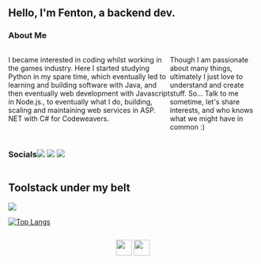 <h2>Hello, I'm Fenton, a backend dev.<h3>

<h3>About Me</h2>
<div style='display:flex; justify-content:left' align="left">
  <p>
  I became interested in coding whilst working in the games industry. Here I started studying Python in my spare time, which eventually led to learning and building software with Java, and then eventually web development with Javascript in Node.js., to eventually what I do, building, scaling and maintaining web services in ASP. NET with C# for Codeweavers.
  </p>
  <p>
  Though I am passionate about many things, ultimately I just love to understand and create stuff. So... Talk to me sometime, let's share interests, and who knows what we might have in common :)
  </p>
</div>
<div style='display:flex; flex-direction:row;'>
  <h3 align='left'>Socials<h3>
   <div align='left'>
     <a href="https://www.linkedin.com/in/fentonhutson/" target="_blank"><img src="https://img.shields.io/badge/-LinkedIn-%230077B5?style=for-the-badge&logo=linkedin&logoColor=white" target="_blank"></a>
   <a href="https://fenton-hutson.netlify.app" target="_blank"><img src="https://img.shields.io/badge/-my_Portfolio-FFFFFF?style=for-the-badge&logo=ko-f&logoColor=white" target="_blank"></a>
   <a href="mailto: fentonhutson@gmail.com"><img src="https://img.shields.io/badge/-Email-e81e1e?style=for-the-badge&logo=gmail&logoColor=white" target="_blank"></a> 
    </div>
</div>

<h2 align='left'>Toolstack under my belt</h2>
<p align="left">
  <a href="https://skillicons.dev">
    <img src="https://skillicons.dev/icons?i=cs,dotnet,js,ts,java,html,nodejs,react,express,nextjs,css,tailwind,bootstrap,figma,postgres,mysql,mongodb,jest,git,github,idea,netlify,vercel,aws" />
  </a>
</p>
                                                                        
[![Top Langs](https://github-readme-stats.vercel.app/api/top-langs/?username=FentonPlusPlus&layout=compact)](https://github.com/anuraghazra/github-readme-stats)
<div style='display:flex; justify-content:center'>
<p align="left"> <a href="https://discord.com/users/Fenton#3994" target="_blank" rel="noreferrer"><img src="https://raw.githubusercontent.com/danielcranney/readme-generator/main/public/icons/socials/discord.svg" width="32" height="32" /></a> <a href="https://www.github.com/FentonPlusPlus" target="_blank" rel="noreferrer"><img src="https://raw.githubusercontent.com/danielcranney/readme-generator/main/public/icons/socials/github.svg" width="32" height="32" /></a></p>
</div>
<!---
FentonPlusPlus/FentonPlusPlus is a ✨ special ✨ repository because its `README.md` (this file) appears on your GitHub profile.
You can click the Preview link to take a look at your changes.
--->
